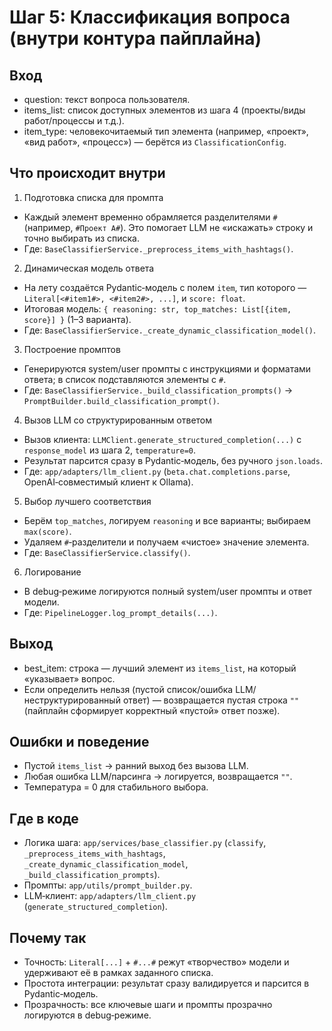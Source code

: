 # Шаг 5: Классификация вопроса (внутри контура пайплайна)

## Вход
- question: текст вопроса пользователя.
- items_list: список доступных элементов из шага 4 (проекты/виды работ/процессы и т.д.).
- item_type: человекочитаемый тип элемента (например, «проект», «вид работ», «процесс») — берётся из `ClassificationConfig`.

## Что происходит внутри
1) Подготовка списка для промпта
- Каждый элемент временно обрамляется разделителями `#` (например, `#Проект А#`). Это помогает LLM не «искажать» строку и точно выбирать из списка.
- Где: `BaseClassifierService._preprocess_items_with_hashtags()`.

2) Динамическая модель ответа
- На лету создаётся Pydantic‑модель с полем `item`, тип которого — `Literal[<#item1#>, <#item2#>, ...]`, и `score: float`.
- Итоговая модель: `{ reasoning: str, top_matches: List[{item, score}] }` (1–3 варианта).
- Где: `BaseClassifierService._create_dynamic_classification_model()`.

3) Построение промптов
- Генерируются system/user промпты с инструкциями и форматами ответа; в список подставляются элементы с `#`.
- Где: `BaseClassifierService._build_classification_prompts()` → `PromptBuilder.build_classification_prompt()`.

4) Вызов LLM со структурированным ответом
- Вызов клиента: `LLMClient.generate_structured_completion(...)` с `response_model` из шага 2, `temperature=0`.
- Результат парсится сразу в Pydantic‑модель, без ручного `json.loads`.
- Где: `app/adapters/llm_client.py` (`beta.chat.completions.parse`, OpenAI‑совместимый клиент к Ollama).

5) Выбор лучшего соответствия
- Берём `top_matches`, логируем `reasoning` и все варианты; выбираем `max(score)`.
- Удаляем `#`‑разделители и получаем «чистое» значение элемента.
- Где: `BaseClassifierService.classify()`.

6) Логирование
- В debug‑режиме логируются полный system/user промпты и ответ модели.
- Где: `PipelineLogger.log_prompt_details(...)`.

## Выход
- best_item: строка — лучший элемент из `items_list`, на который «указывает» вопрос.
- Если определить нельзя (пустой список/ошибка LLM/неструктурированный ответ) — возвращается пустая строка `""` (пайплайн сформирует корректный «пустой» ответ позже).

## Ошибки и поведение
- Пустой `items_list` → ранний выход без вызова LLM.
- Любая ошибка LLM/парсинга → логируется, возвращается `""`.
- Температура = 0 для стабильного выбора.

## Где в коде
- Логика шага: `app/services/base_classifier.py` (`classify`, `_preprocess_items_with_hashtags`, `_create_dynamic_classification_model`, `_build_classification_prompts`).
- Промпты: `app/utils/prompt_builder.py`.
- LLM‑клиент: `app/adapters/llm_client.py` (`generate_structured_completion`).

## Почему так
- Точность: `Literal[...]` + `#...#` режут «творчество» модели и удерживают её в рамках заданного списка.
- Простота интеграции: результат сразу валидируется и парсится в Pydantic‑модель.
- Прозрачность: все ключевые шаги и промпты прозрачно логируются в debug‑режиме.

